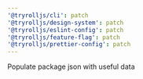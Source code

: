 ```yaml
---
'@tryrolljs/cli': patch
'@tryrolljs/design-system': patch
'@tryrolljs/eslint-config': patch
'@tryrolljs/feature-flag': patch
'@tryrolljs/prettier-config': patch
---
```


Populate package json with useful data

